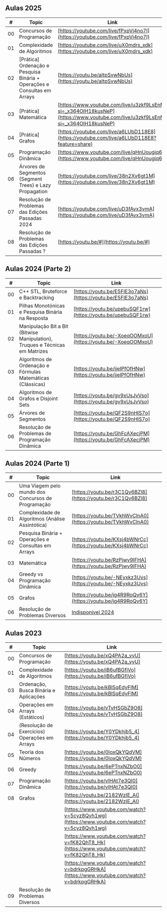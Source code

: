## Aulas 2025

| #   | Topic                                                | Link                                                                 |
|-----|------------------------------------------------------|----------------------------------------------------------------------|
| 00  | Concursos de Programação                   | [https://youtube.com/live/fPxpVi4no7I](https://youtube.com/live/fPxpVi4no7I)         |
| 01  | Complexidade de Algoritmos     | [https://youtube.com/live/uX0mdrs_xdk](https://youtube.com/live/uX0mdrs_xdk)        |
| 02  | [Prática] Ordenação e Pesquisa Binária + Operações e Consultas em Arrays   | [https://youtu.be/altpSvwNbUs](https://youtu.be/altpSvwNbUs)        |
| 03  | [Prática] Matemática | [https://www.youtube.com/live/u3zkf9LsEnM?si=_x364OIH18kusNeP](https://www.youtube.com/live/u3zkf9LsEnM?si=_x364OIH18kusNeP)        |
| 04  | [Prática] Grafos | [https://youtube.com/live/a6LUbD118E8](https://youtube.com/live/a6LUbD118E8?feature=share)        |
| 05  | Programação Dinâmica   | [https://www.youtube.com/live/qHnUougiq60](https://www.youtube.com/live/qHnUougiq60)        |
| 06  | Árvores de Segmentos (Segment Trees) e Lazy Propagation   | [https://youtube.com/live/38n2Xv6gt1M](https://youtube.com/live/38n2Xv6gt1M)        |
| 07  | Resolução de Problemas das Edições Passadas 2024  | [https://youtube.com/live/uD3fAvx3vmA](https://youtube.com/live/uD3fAvx3vmA)        |
| 08  |  Resolução de Problemas das Edições Passadas ?   | [https://youtu.be/#](https://youtu.be/#)        |

## Aulas 2024 (Parte 2)

| #   | Topic                                                | Link                                                                 |
|-----|------------------------------------------------------|----------------------------------------------------------------------|
| 00  | C++ STL, Bruteforce e Backtracking                   | [https://youtu.be/E5FlE3o7aNs](https://youtu.be/E5FlE3o7aNs)         |
| 01  | Pilhas Monotónicas e Pesquisa Binária na Resposta     | [https://youtu.be/upebuSQF1rw](https://youtu.be/upebuSQF1rw)        |
| 02  | Manipulação Bit a Bit (Bitwise Manipulation), Truques e Técnicas em Matrizes   | [https://youtu.be/-XoeqOOMxoU](https://youtu.be/-XoeqOOMxoU)        |
| 03  |  Algoritmos de Ordenação e Fórmulas Matemáticas (Clássicas)| [https://youtu.be/ijeIPfOfHNw](https://youtu.be/ijeIPfOfHNw)        |
| 04  | Algoritmos de Grafos e Disjoint Sets                       | [https://youtu.be/gv9xUsJvVso](https://youtu.be/gv9xUsJvVso)        |
| 05  | Árvores de Segmentos                                               | [https://youtu.be/QF2S9nHlS7o](https://youtu.be/QF2S9nHlS7o)        |
| 06  | Resolução de Problemas de Programação Dinâmica                       | [https://youtu.be/GhFcAXecjPM](https://youtu.be/GhFcAXecjPM)        |


## Aulas 2024 (Parte 1)

| #   | Topic                                                | Link                                                                 |
|-----|------------------------------------------------------|----------------------------------------------------------------------|
| 00  | Uma Viagem pelo mundo dos Concursos de Programação   | [https://youtu.be/r3C1Qv6BZl8](https://youtu.be/r3C1Qv6BZl8)         |
| 01  | Complexidade de Algoritmos (Análise Assintótica)     | [https://youtu.be/TVkhWvClnA0](https://youtu.be/TVkhWvClnA0)         |
| 02  | Pesquisa Binária + Operações e Consultas em Arrays   | [https://youtu.be/KXsj4bWNrCc](https://youtu.be/KXsj4bWNrCc)         |
| 03  | Matemática                                           | [https://youtu.be/RzPjwv9lFHA](https://youtu.be/RzPjwv9lFHA)         |
| 04  | Greedy vs Programação Dinâmica                       | [https://youtu.be/-NEyxkz3Uvs](https://youtu.be/-NEyxkz3Uvs)         |
| 05  | Grafos                                               | [https://youtu.be/jg4R9RoQv6Y](https://youtu.be/jg4R9RoQv6Y)         |
| 06  | Resolução de Problemas Diversos                      | [Indisponível 2024](#)                                               |

## Aulas 2023

| #   | Topic                                                | Link                                                                 |
|-----|------------------------------------------------------|----------------------------------------------------------------------|
| 00  | Concursos de Programação                             | [https://youtu.be/xQ4PA2a_vvU](https://youtu.be/xQ4PA2a_vvU)         |
| 01  | Complexidade de Algoritmos                           | [https://youtu.be/iB6ufBGfiVo](https://youtu.be/iB6ufBGfiVo)         |
| 03  | Ordenação, Busca Binária e Aplicações                | [https://youtu.be/kBlSqEdyFIM](https://youtu.be/kBlSqEdyFIM)         |
| 04  | Operações em Arrays (Estáticos)                      | [https://youtu.be/vTvHSGbZ9O8](https://youtu.be/vTvHSGbZ9O8)         |
| 04  | (Resolução de Exercícios) Operações em Arrays        | [https://youtu.be/Y0YDkhjb5_4](https://youtu.be/Y0YDkhjb5_4)         |
| 05  | Teoria dos Números                                   | [https://youtu.be/0IoxQkYQdVM](https://youtu.be/0IoxQkYQdVM)         |
| 06  | Greedy                                               | [https://youtu.be/6ePTnxNZbO0](https://youtu.be/6ePTnxNZbO0)         |
| 07  | Programação Dinâmica                                 | [https://youtu.be/vlHAt7e3QI0](https://youtu.be/vlHAt7e3QI0)         |
| 08  | Grafos                                               | [https://youtu.be/2182WzIE_AI](https://youtu.be/2182WzIE_AI)         |
|     |                                                      | [https://www.youtube.com/watch?v=5cyz8Qyh1wg](https://www.youtube.com/watch?v=5cyz8Qyh1wg) |
|     |                                                      | [https://www.youtube.com/watch?v=fK82QhT8_Hk](https://www.youtube.com/watch?v=fK82QhT8_Hk) |
|     |                                                      | [https://www.youtube.com/watch?v=bdrkpgGRHkA](https://www.youtube.com/watch?v=bdrkpgGRHkA) |
| 09  | Resolução de Problemas Diversos                      |                                                                      |
